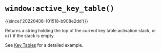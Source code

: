 # `window:active_key_table()`

{{since('20220408-101518-b908e2dd')}}

Returns a string holding the top of the current key table activation stack, or `nil` if the stack is empty.

See [Key Tables](../../key-tables.md) for a detailed example.
